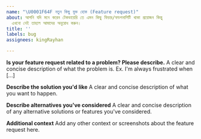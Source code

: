 ```yaml
---
name: "\U0001F64F নতুন কিছু যুক্ত হোক (Feature request)"
about: আপনি যদি মনে করেন টেকডায়েরি তে এমন কিছু ফিচার/ফাংশনালিটি থাকা প্রয়োজন কিন্তু
  এখনো নেই তাহলে আমাদের অনুরোধ করুন।
title: ''
labels: bug
assignees: kingRayhan

---
```


**Is your feature request related to a problem? Please describe.**
A clear and concise description of what the problem is. Ex. I'm always frustrated when [...]

**Describe the solution you'd like**
A clear and concise description of what you want to happen.

**Describe alternatives you've considered**
A clear and concise description of any alternative solutions or features you've considered.

**Additional context**
Add any other context or screenshots about the feature request here.
